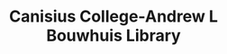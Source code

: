 ---
layout: repo
title: "Canisius College-Andrew L Bouwhuis Library"
id: 19507
permalink: repos/19507/
---